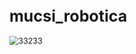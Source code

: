 # mucsi_robotica

![33233](https://github.com/user-attachments/assets/e358e665-0d06-4ef9-918b-c04701a93fbe)
